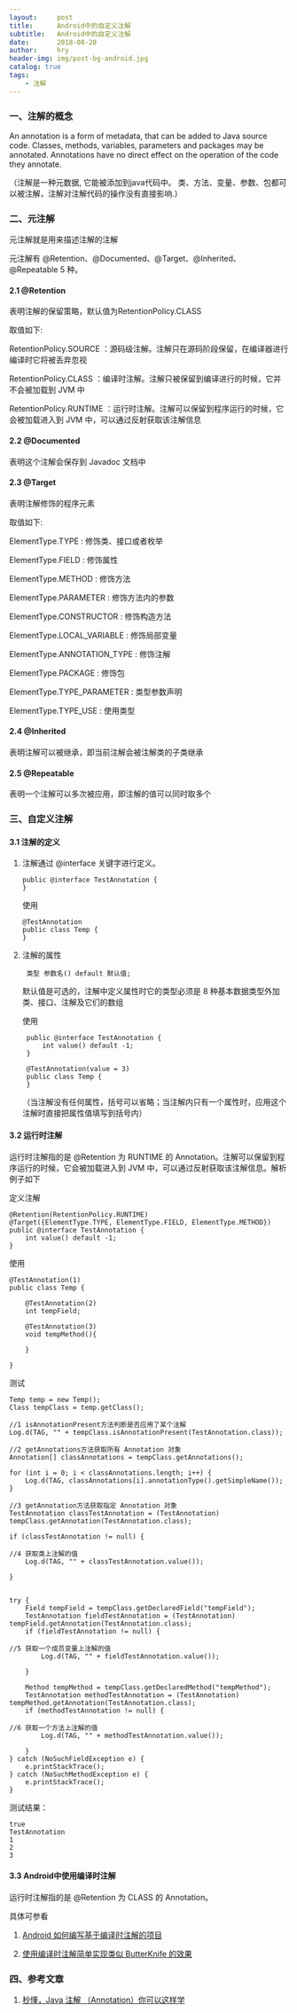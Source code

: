 ```yaml
---
layout:     post
title:      Android中的自定义注解
subtitle:   Android中的自定义注解
date:       2018-08-20
author:     hry
header-img: img/post-bg-android.jpg
catalog: true
tags:
    - 注解
---
```


### 一、注解的概念

An annotation is a form of metadata, that can be added to Java source code. Classes, methods, variables, parameters and packages may be annotated. Annotations have no direct effect on the operation of the code they annotate.

（注解是一种元数据, 它能被添加到java代码中。 类、方法、变量、参数、包都可以被注解，注解对注解代码的操作没有直接影响.）

### 二、元注解

元注解就是用来描述注解的注解

元注解有 @Retention、@Documented、@Target、@Inherited、@Repeatable 5 种。

#### 2.1 @Retention

表明注解的保留策略，默认值为RetentionPolicy.CLASS

取值如下:

RetentionPolicy.SOURCE ：源码级注解。注解只在源码阶段保留，在编译器进行编译时它将被丢弃忽视

RetentionPolicy.CLASS ：编译时注解。注解只被保留到编译进行的时候，它并不会被加载到 JVM 中

RetentionPolicy.RUNTIME ：运行时注解。注解可以保留到程序运行的时候，它会被加载进入到 JVM 中，可以通过反射获取该注解信息

#### 2.2 @Documented

表明这个注解会保存到 Javadoc 文档中

#### 2.3 @Target

表明注解修饰的程序元素

取值如下:

ElementType.TYPE : 修饰类、接口或者枚举

ElementType.FIELD : 修饰属性

ElementType.METHOD : 修饰方法

ElementType.PARAMETER : 修饰方法内的参数

ElementType.CONSTRUCTOR : 修饰构造方法

ElementType.LOCAL_VARIABLE : 修饰局部变量

ElementType.ANNOTATION_TYPE : 修饰注解

ElementType.PACKAGE : 修饰包

ElementType.TYPE_PARAMETER : 类型参数声明

ElementType.TYPE_USE : 使用类型

#### 2.4 @Inherited

表明注解可以被继承，即当前注解会被注解类的子类继承

#### 2.5 @Repeatable

表明一个注解可以多次被应用，即注解的值可以同时取多个

### 三、自定义注解

#### 3.1 注解的定义

1.  注解通过 @interface 关键字进行定义。
	
		public @interface TestAnnotation {
		}	
	
	
	使用
	
		@TestAnnotation
		public class Temp {
		}



2. 注解的属性

		类型 参数名() default 默认值;

	默认值是可选的，注解中定义属性时它的类型必须是 8 种基本数据类型外加 类、接口、注解及它们的数组
	
	使用

		public @interface TestAnnotation {
		    int value() default -1;
		}

		@TestAnnotation(value = 3)
		public class Temp {
		}


	（当注解没有任何属性，括号可以省略；当注解内只有一个属性时，应用这个注解时直接把属性值填写到括号内）

#### 3.2 运行时注解

运行时注解指的是 @Retention 为 RUNTIME 的 Annotation。注解可以保留到程序运行的时候，它会被加载进入到 JVM 中，可以通过反射获取该注解信息。解析例子如下

定义注解
	
	@Retention(RetentionPolicy.RUNTIME)
	@Target({ElementType.TYPE, ElementType.FIELD, ElementType.METHOD})
	public @interface TestAnnotation {
	    int value() default -1;
	}

使用

	@TestAnnotation(1)
	public class Temp {
	
	    @TestAnnotation(2)
	    int tempField;
	
	    @TestAnnotation(3)
	    void tempMethod(){
	
	    }
	
	}

测试

	Temp temp = new Temp();
    Class tempClass = temp.getClass();

	//1 isAnnotationPresent方法判断是否应用了某个注解
    Log.d(TAG, "" + tempClass.isAnnotationPresent(TestAnnotation.class));

	//2 getAnnotations方法获取所有 Annotation 对象
    Annotation[] classAnnotations = tempClass.getAnnotations();

    for (int i = 0; i < classAnnotations.length; i++) {
        Log.d(TAG, classAnnotations[i].annotationType().getSimpleName());
    }

	//3 getAnnotation方法获取指定 Annotation 对象
    TestAnnotation classTestAnnotation = (TestAnnotation) tempClass.getAnnotation(TestAnnotation.class);

    if (classTestAnnotation != null) {

	//4 获取类上注解的值
        Log.d(TAG, "" + classTestAnnotation.value());

    }


    try {
        Field tempField = tempClass.getDeclaredField("tempField");
        TestAnnotation fieldTestAnnotation = (TestAnnotation) tempField.getAnnotation(TestAnnotation.class);
        if (fieldTestAnnotation != null) {

	//5 获取一个成员变量上注解的值
            Log.d(TAG, "" + fieldTestAnnotation.value());

        }

        Method tempMethod = tempClass.getDeclaredMethod("tempMethod");
        TestAnnotation methodTestAnnotation = (TestAnnotation) tempMethod.getAnnotation(TestAnnotation.class);
        if (methodTestAnnotation != null) {

	//6 获取一个方法上注解的值
            Log.d(TAG, "" + methodTestAnnotation.value());

        }
    } catch (NoSuchFieldException e) {
        e.printStackTrace();
    } catch (NoSuchMethodException e) {
        e.printStackTrace();
    }


测试结果：

	true
	TestAnnotation
	1
	2
	3
	
#### 3.3 Android中使用编译时注解

运行时注解指的是 @Retention 为 CLASS 的 Annotation。

具体可参看 

1. [Android 如何编写基于编译时注解的项目](https://blog.csdn.net/lmj623565791/article/details/51931859#commentBox)

2. [使用编译时注解简单实现类似 ButterKnife 的效果](https://blog.csdn.net/u011240877/article/details/74490201)

### 四、参考文章

1. [秒懂，Java 注解 （Annotation）你可以这样学](https://blog.csdn.net/briblue/article/details/73824058)